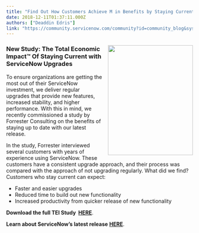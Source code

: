 ```yaml
---
title: "Find Out How Customers Achieve M in Benefits by Staying Current with ServiceNow Upgrades"
date: 2018-12-11T01:37:11.000Z
authors: ["Deaddin Edris"]
link: "https://community.servicenow.com/community?id=community_blog&sys_id=72ffea2ddbda63402e8c2183ca961962"
---
```

<h3 class="p1"><img style="max-width: 100%; max-height: 480px; float: right; margin-left: 10px;" src="53716fa9db16274011762183ca96191a.iix" width="229" height="296" />New Study: The Total Economic Impact™ Of Staying Current with ServiceNow Upgrades</h3>
<p>To ensure organizations are getting the most out of their ServiceNow investment, we deliver regular upgrades that provide new features, increased stability, and higher performance. With this in mind, we recently commissioned a study by Forrester Consulting on the benefits of staying up to date with our latest release.</p>
<p>In the study, Forrester interviewed several customers with years of experience using ServiceNow. These customers have a consistent upgrade approach, and their process was compared with the approach of not upgrading regularly. What did we find? Customers who stay current can expect:</p>
<ul><li>Faster and easier upgrades</li><li>Reduced time to build out new functionality</li><li>Increased productivity from quicker release of new functionality</li></ul>
<p class="p1"><strong>Download the full TEI Study  <a href="https://www.servicenow.com/content/dam/servicenow-assets/public/en-us/doc-type/resource-center/analyst-report/servicenow-cu-tei.pdf" rel="nofollow">HERE</a></strong>.</p>
<p class="p1"><strong>Learn about ServiceNow’s latest release</strong> <a href="community?id&#61;community_blog&amp;sys_id&#61;33366265db275784a39a0b55ca9619b5" rel="nofollow"><span class="s2"><strong>HERE</strong></span></a>.</p>
